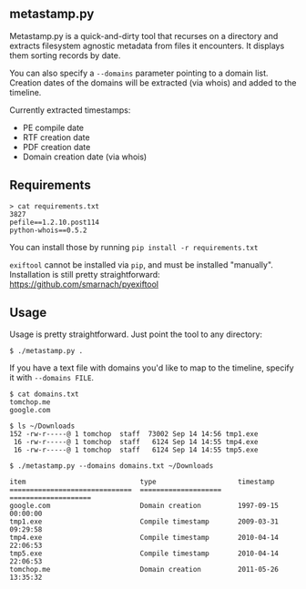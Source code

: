 ## metastamp.py

Metastamp.py is a quick-and-dirty tool that recurses on a directory and extracts filesystem agnostic metadata from files it encounters. It displays them sorting records by date.

You can also specify a `--domains` parameter pointing to a domain list. Creation dates of the domains will be extracted (via whois) and added to the timeline.

Currently extracted timestamps:

* PE compile date
* RTF creation date
* PDF creation date
* Domain creation date (via whois)

## Requirements

```shell
> cat requirements.txt                                                                                                 3827
pefile==1.2.10.post114
python-whois==0.5.2
```

You can install those by running `pip install -r requirements.txt`

`exiftool` cannot be installed via `pip`, and must be installed "manually". Installation is still pretty straightforward: https://github.com/smarnach/pyexiftool


## Usage

Usage is pretty straightforward. Just point the tool to any directory:

    $ ./metastamp.py .

If you have a text file with domains you'd like to map to the timeline, specify it with `--domains FILE`.

    $ cat domains.txt
    tomchop.me
    google.com

    $ ls ~/Downloads
    152 -rw-r-----@ 1 tomchop  staff  73002 Sep 14 14:56 tmp1.exe
     16 -rw-r-----@ 1 tomchop  staff   6124 Sep 14 14:55 tmp4.exe
     16 -rw-r-----@ 1 tomchop  staff   6124 Sep 14 14:55 tmp5.exe

    $ ./metastamp.py --domains domains.txt ~/Downloads

    item                          	type                	timestamp
    ==============================	====================	====================
    google.com                    	Domain creation     	1997-09-15 00:00:00
    tmp1.exe                      	Compile timestamp   	2009-03-31 09:29:58
    tmp4.exe                      	Compile timestamp   	2010-04-14 22:06:53
    tmp5.exe                      	Compile timestamp   	2010-04-14 22:06:53
    tomchop.me                    	Domain creation     	2011-05-26 13:35:32
